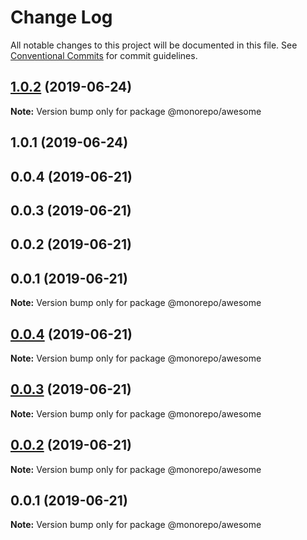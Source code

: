 # Change Log

All notable changes to this project will be documented in this file.
See [Conventional Commits](https://conventionalcommits.org) for commit guidelines.

## [1.0.2](https://github.com/perna/monorepo/compare/@monorepo/awesome@1.0.1...@monorepo/awesome@1.0.2) (2019-06-24)

**Note:** Version bump only for package @monorepo/awesome





## 1.0.1 (2019-06-24)



## 0.0.4 (2019-06-21)



## 0.0.3 (2019-06-21)



## 0.0.2 (2019-06-21)



## 0.0.1 (2019-06-21)

**Note:** Version bump only for package @monorepo/awesome





## [0.0.4](https://github.com/perna/monorepo/compare/v0.0.3...v0.0.4) (2019-06-21)

**Note:** Version bump only for package @monorepo/awesome





## [0.0.3](https://github.com/perna/monorepo/compare/v0.0.2...v0.0.3) (2019-06-21)

**Note:** Version bump only for package @monorepo/awesome





## [0.0.2](https://github.com/perna/monorepo/compare/v0.0.1...v0.0.2) (2019-06-21)

**Note:** Version bump only for package @monorepo/awesome





## 0.0.1 (2019-06-21)

**Note:** Version bump only for package @monorepo/awesome
